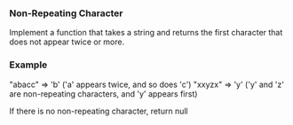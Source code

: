 ﻿### Non-Repeating Character

Implement a function that takes a string and returns the first character that does not appear twice or more.

### Example

"abacc" => 'b' ('a' appears twice, and so does 'c')
"xxyzx" => 'y' ('y' and 'z' are non-repeating characters, and 'y' appears first)

If there is no non-repeating character, return null
